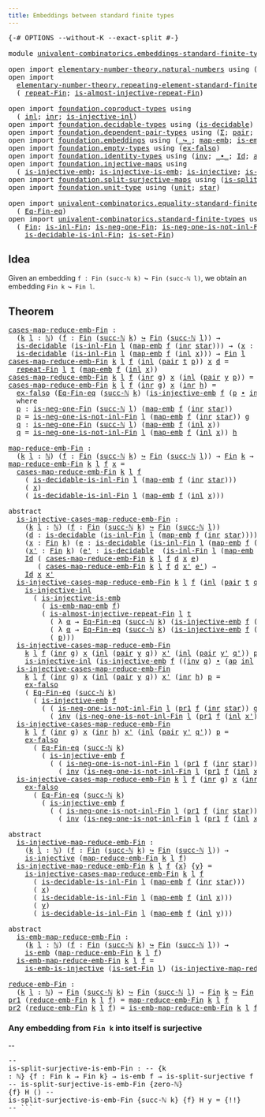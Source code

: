 ```yaml
---
title: Embeddings between standard finite types
---
```


<pre class="Agda"><a id="66" class="Symbol">{-#</a> <a id="70" class="Keyword">OPTIONS</a> <a id="78" class="Pragma">--without-K</a> <a id="90" class="Pragma">--exact-split</a> <a id="104" class="Symbol">#-}</a>

<a id="109" class="Keyword">module</a> <a id="116" href="univalent-combinatorics.embeddings-standard-finite-types.html" class="Module">univalent-combinatorics.embeddings-standard-finite-types</a> <a id="173" class="Keyword">where</a>

<a id="180" class="Keyword">open</a> <a id="185" class="Keyword">import</a> <a id="192" href="elementary-number-theory.natural-numbers.html" class="Module">elementary-number-theory.natural-numbers</a> <a id="233" class="Keyword">using</a> <a id="239" class="Symbol">(</a><a id="240" href="elementary-number-theory.natural-numbers.html#1548" class="Datatype">ℕ</a><a id="241" class="Symbol">;</a> <a id="243" href="elementary-number-theory.natural-numbers.html#1569" class="InductiveConstructor">zero-ℕ</a><a id="249" class="Symbol">;</a> <a id="251" href="elementary-number-theory.natural-numbers.html#1582" class="InductiveConstructor">succ-ℕ</a><a id="257" class="Symbol">)</a>
<a id="259" class="Keyword">open</a> <a id="264" class="Keyword">import</a>
  <a id="273" href="elementary-number-theory.repeating-element-standard-finite-type.html" class="Module">elementary-number-theory.repeating-element-standard-finite-type</a> <a id="337" class="Keyword">using</a>
  <a id="345" class="Symbol">(</a> <a id="347" href="elementary-number-theory.repeating-element-standard-finite-type.html#724" class="Function">repeat-Fin</a><a id="357" class="Symbol">;</a> <a id="359" href="elementary-number-theory.repeating-element-standard-finite-type.html#1011" class="Function">is-almost-injective-repeat-Fin</a><a id="389" class="Symbol">)</a>

<a id="392" class="Keyword">open</a> <a id="397" class="Keyword">import</a> <a id="404" href="foundation.coproduct-types.html" class="Module">foundation.coproduct-types</a> <a id="431" class="Keyword">using</a>
  <a id="439" class="Symbol">(</a> <a id="441" href="foundation.coproduct-types.html#1250" class="InductiveConstructor">inl</a><a id="444" class="Symbol">;</a> <a id="446" href="foundation.coproduct-types.html#1268" class="InductiveConstructor">inr</a><a id="449" class="Symbol">;</a> <a id="451" href="foundation.coproduct-types.html#2376" class="Function">is-injective-inl</a><a id="467" class="Symbol">)</a>
<a id="469" class="Keyword">open</a> <a id="474" class="Keyword">import</a> <a id="481" href="foundation.decidable-types.html" class="Module">foundation.decidable-types</a> <a id="508" class="Keyword">using</a> <a id="514" class="Symbol">(</a><a id="515" href="foundation.decidable-types.html#1915" class="Function">is-decidable</a><a id="527" class="Symbol">)</a>
<a id="529" class="Keyword">open</a> <a id="534" class="Keyword">import</a> <a id="541" href="foundation.dependent-pair-types.html" class="Module">foundation.dependent-pair-types</a> <a id="573" class="Keyword">using</a> <a id="579" class="Symbol">(</a><a id="580" href="foundation-core.dependent-pair-types.html#515" class="Record">Σ</a><a id="581" class="Symbol">;</a> <a id="583" href="foundation-core.dependent-pair-types.html#588" class="InductiveConstructor">pair</a><a id="587" class="Symbol">;</a> <a id="589" href="foundation-core.dependent-pair-types.html#605" class="Field">pr1</a><a id="592" class="Symbol">;</a> <a id="594" href="foundation-core.dependent-pair-types.html#617" class="Field">pr2</a><a id="597" class="Symbol">)</a>
<a id="599" class="Keyword">open</a> <a id="604" class="Keyword">import</a> <a id="611" href="foundation.embeddings.html" class="Module">foundation.embeddings</a> <a id="633" class="Keyword">using</a> <a id="639" class="Symbol">(</a><a id="640" href="foundation-core.embeddings.html#1074" class="Function Operator">_↪_</a><a id="643" class="Symbol">;</a> <a id="645" href="foundation-core.embeddings.html#1217" class="Function">map-emb</a><a id="652" class="Symbol">;</a> <a id="654" href="foundation-core.embeddings.html#1264" class="Function">is-emb-map-emb</a><a id="668" class="Symbol">;</a> <a id="670" href="foundation-core.embeddings.html#992" class="Function">is-emb</a><a id="676" class="Symbol">)</a>
<a id="678" class="Keyword">open</a> <a id="683" class="Keyword">import</a> <a id="690" href="foundation.empty-types.html" class="Module">foundation.empty-types</a> <a id="713" class="Keyword">using</a> <a id="719" class="Symbol">(</a><a id="720" href="foundation-core.empty-types.html#1160" class="Function">ex-falso</a><a id="728" class="Symbol">)</a>
<a id="730" class="Keyword">open</a> <a id="735" class="Keyword">import</a> <a id="742" href="foundation.identity-types.html" class="Module">foundation.identity-types</a> <a id="768" class="Keyword">using</a> <a id="774" class="Symbol">(</a><a id="775" href="foundation-core.identity-types.html#2729" class="Function">inv</a><a id="778" class="Symbol">;</a> <a id="780" href="foundation-core.identity-types.html#2425" class="Function Operator">_∙_</a><a id="783" class="Symbol">;</a> <a id="785" href="foundation-core.identity-types.html#1767" class="Datatype">Id</a><a id="787" class="Symbol">;</a> <a id="789" href="foundation-core.identity-types.html#4003" class="Function">ap</a><a id="791" class="Symbol">)</a>
<a id="793" class="Keyword">open</a> <a id="798" class="Keyword">import</a> <a id="805" href="foundation.injective-maps.html" class="Module">foundation.injective-maps</a> <a id="831" class="Keyword">using</a>
  <a id="839" class="Symbol">(</a> <a id="841" href="foundation.injective-maps.html#3927" class="Function">is-injective-emb</a><a id="857" class="Symbol">;</a> <a id="859" href="foundation.injective-maps.html#3789" class="Function">is-injective-is-emb</a><a id="878" class="Symbol">;</a> <a id="880" href="foundation.injective-maps.html#1453" class="Function">is-injective</a><a id="892" class="Symbol">;</a> <a id="894" href="foundation.injective-maps.html#4730" class="Function">is-emb-is-injective</a><a id="913" class="Symbol">)</a>
<a id="915" class="Keyword">open</a> <a id="920" class="Keyword">import</a> <a id="927" href="foundation.split-surjective-maps.html" class="Module">foundation.split-surjective-maps</a> <a id="960" class="Keyword">using</a> <a id="966" class="Symbol">(</a><a id="967" href="foundation.split-surjective-maps.html#983" class="Function">is-split-surjective</a><a id="986" class="Symbol">)</a>
<a id="988" class="Keyword">open</a> <a id="993" class="Keyword">import</a> <a id="1000" href="foundation.unit-type.html" class="Module">foundation.unit-type</a> <a id="1021" class="Keyword">using</a> <a id="1027" class="Symbol">(</a><a id="1028" href="foundation.unit-type.html#1084" class="Datatype">unit</a><a id="1032" class="Symbol">;</a> <a id="1034" href="foundation.unit-type.html#1108" class="InductiveConstructor">star</a><a id="1038" class="Symbol">)</a>

<a id="1041" class="Keyword">open</a> <a id="1046" class="Keyword">import</a> <a id="1053" href="univalent-combinatorics.equality-standard-finite-types.html" class="Module">univalent-combinatorics.equality-standard-finite-types</a> <a id="1108" class="Keyword">using</a>
  <a id="1116" class="Symbol">(</a> <a id="1118" href="univalent-combinatorics.equality-standard-finite-types.html#2358" class="Function">Eq-Fin-eq</a><a id="1127" class="Symbol">)</a>
<a id="1129" class="Keyword">open</a> <a id="1134" class="Keyword">import</a> <a id="1141" href="univalent-combinatorics.standard-finite-types.html" class="Module">univalent-combinatorics.standard-finite-types</a> <a id="1187" class="Keyword">using</a>
  <a id="1195" class="Symbol">(</a> <a id="1197" href="univalent-combinatorics.standard-finite-types.html#2393" class="Function">Fin</a><a id="1200" class="Symbol">;</a> <a id="1202" href="univalent-combinatorics.standard-finite-types.html#2983" class="Function">is-inl-Fin</a><a id="1212" class="Symbol">;</a> <a id="1214" href="univalent-combinatorics.standard-finite-types.html#2777" class="Function">is-neg-one-Fin</a><a id="1228" class="Symbol">;</a> <a id="1230" href="univalent-combinatorics.standard-finite-types.html#3081" class="Function">is-neg-one-is-not-inl-Fin</a><a id="1255" class="Symbol">;</a>
    <a id="1261" href="univalent-combinatorics.standard-finite-types.html#3802" class="Function">is-decidable-is-inl-Fin</a><a id="1284" class="Symbol">;</a> <a id="1286" href="univalent-combinatorics.standard-finite-types.html#2442" class="Function">is-set-Fin</a><a id="1296" class="Symbol">)</a>
</pre>
## Idea

Given an embedding `f : Fin (succ-ℕ k) ↪ Fin (succ-ℕ l)`, we obtain an embedding `Fin k ↪ Fin l`.

## Theorem

<pre class="Agda"><a id="cases-map-reduce-emb-Fin"></a><a id="1431" href="univalent-combinatorics.embeddings-standard-finite-types.html#1431" class="Function">cases-map-reduce-emb-Fin</a> <a id="1456" class="Symbol">:</a>
  <a id="1460" class="Symbol">(</a><a id="1461" href="univalent-combinatorics.embeddings-standard-finite-types.html#1461" class="Bound">k</a> <a id="1463" href="univalent-combinatorics.embeddings-standard-finite-types.html#1463" class="Bound">l</a> <a id="1465" class="Symbol">:</a> <a id="1467" href="elementary-number-theory.natural-numbers.html#1548" class="Datatype">ℕ</a><a id="1468" class="Symbol">)</a> <a id="1470" class="Symbol">(</a><a id="1471" href="univalent-combinatorics.embeddings-standard-finite-types.html#1471" class="Bound">f</a> <a id="1473" class="Symbol">:</a> <a id="1475" href="univalent-combinatorics.standard-finite-types.html#2393" class="Function">Fin</a> <a id="1479" class="Symbol">(</a><a id="1480" href="elementary-number-theory.natural-numbers.html#1582" class="InductiveConstructor">succ-ℕ</a> <a id="1487" href="univalent-combinatorics.embeddings-standard-finite-types.html#1461" class="Bound">k</a><a id="1488" class="Symbol">)</a> <a id="1490" href="foundation-core.embeddings.html#1074" class="Function Operator">↪</a> <a id="1492" href="univalent-combinatorics.standard-finite-types.html#2393" class="Function">Fin</a> <a id="1496" class="Symbol">(</a><a id="1497" href="elementary-number-theory.natural-numbers.html#1582" class="InductiveConstructor">succ-ℕ</a> <a id="1504" href="univalent-combinatorics.embeddings-standard-finite-types.html#1463" class="Bound">l</a><a id="1505" class="Symbol">))</a> <a id="1508" class="Symbol">→</a>
  <a id="1512" href="foundation.decidable-types.html#1915" class="Function">is-decidable</a> <a id="1525" class="Symbol">(</a><a id="1526" href="univalent-combinatorics.standard-finite-types.html#2983" class="Function">is-inl-Fin</a> <a id="1537" href="univalent-combinatorics.embeddings-standard-finite-types.html#1463" class="Bound">l</a> <a id="1539" class="Symbol">(</a><a id="1540" href="foundation-core.embeddings.html#1217" class="Function">map-emb</a> <a id="1548" href="univalent-combinatorics.embeddings-standard-finite-types.html#1471" class="Bound">f</a> <a id="1550" class="Symbol">(</a><a id="1551" href="foundation.coproduct-types.html#1268" class="InductiveConstructor">inr</a> <a id="1555" href="foundation.unit-type.html#1108" class="InductiveConstructor">star</a><a id="1559" class="Symbol">)))</a> <a id="1563" class="Symbol">→</a> <a id="1565" class="Symbol">(</a><a id="1566" href="univalent-combinatorics.embeddings-standard-finite-types.html#1566" class="Bound">x</a> <a id="1568" class="Symbol">:</a> <a id="1570" href="univalent-combinatorics.standard-finite-types.html#2393" class="Function">Fin</a> <a id="1574" href="univalent-combinatorics.embeddings-standard-finite-types.html#1461" class="Bound">k</a><a id="1575" class="Symbol">)</a> <a id="1577" class="Symbol">→</a>
  <a id="1581" href="foundation.decidable-types.html#1915" class="Function">is-decidable</a> <a id="1594" class="Symbol">(</a><a id="1595" href="univalent-combinatorics.standard-finite-types.html#2983" class="Function">is-inl-Fin</a> <a id="1606" href="univalent-combinatorics.embeddings-standard-finite-types.html#1463" class="Bound">l</a> <a id="1608" class="Symbol">(</a><a id="1609" href="foundation-core.embeddings.html#1217" class="Function">map-emb</a> <a id="1617" href="univalent-combinatorics.embeddings-standard-finite-types.html#1471" class="Bound">f</a> <a id="1619" class="Symbol">(</a><a id="1620" href="foundation.coproduct-types.html#1250" class="InductiveConstructor">inl</a> <a id="1624" href="univalent-combinatorics.embeddings-standard-finite-types.html#1566" class="Bound">x</a><a id="1625" class="Symbol">)))</a> <a id="1629" class="Symbol">→</a> <a id="1631" href="univalent-combinatorics.standard-finite-types.html#2393" class="Function">Fin</a> <a id="1635" href="univalent-combinatorics.embeddings-standard-finite-types.html#1463" class="Bound">l</a>
<a id="1637" href="univalent-combinatorics.embeddings-standard-finite-types.html#1431" class="Function">cases-map-reduce-emb-Fin</a> <a id="1662" href="univalent-combinatorics.embeddings-standard-finite-types.html#1662" class="Bound">k</a> <a id="1664" href="univalent-combinatorics.embeddings-standard-finite-types.html#1664" class="Bound">l</a> <a id="1666" href="univalent-combinatorics.embeddings-standard-finite-types.html#1666" class="Bound">f</a> <a id="1668" class="Symbol">(</a><a id="1669" href="foundation.coproduct-types.html#1250" class="InductiveConstructor">inl</a> <a id="1673" class="Symbol">(</a><a id="1674" href="foundation-core.dependent-pair-types.html#588" class="InductiveConstructor">pair</a> <a id="1679" href="univalent-combinatorics.embeddings-standard-finite-types.html#1679" class="Bound">t</a> <a id="1681" href="univalent-combinatorics.embeddings-standard-finite-types.html#1681" class="Bound">p</a><a id="1682" class="Symbol">))</a> <a id="1685" href="univalent-combinatorics.embeddings-standard-finite-types.html#1685" class="Bound">x</a> <a id="1687" href="univalent-combinatorics.embeddings-standard-finite-types.html#1687" class="Bound">d</a> <a id="1689" class="Symbol">=</a>
  <a id="1693" href="elementary-number-theory.repeating-element-standard-finite-type.html#724" class="Function">repeat-Fin</a> <a id="1704" href="univalent-combinatorics.embeddings-standard-finite-types.html#1664" class="Bound">l</a> <a id="1706" href="univalent-combinatorics.embeddings-standard-finite-types.html#1679" class="Bound">t</a> <a id="1708" class="Symbol">(</a><a id="1709" href="foundation-core.embeddings.html#1217" class="Function">map-emb</a> <a id="1717" href="univalent-combinatorics.embeddings-standard-finite-types.html#1666" class="Bound">f</a> <a id="1719" class="Symbol">(</a><a id="1720" href="foundation.coproduct-types.html#1250" class="InductiveConstructor">inl</a> <a id="1724" href="univalent-combinatorics.embeddings-standard-finite-types.html#1685" class="Bound">x</a><a id="1725" class="Symbol">))</a>
<a id="1728" href="univalent-combinatorics.embeddings-standard-finite-types.html#1431" class="Function">cases-map-reduce-emb-Fin</a> <a id="1753" href="univalent-combinatorics.embeddings-standard-finite-types.html#1753" class="Bound">k</a> <a id="1755" href="univalent-combinatorics.embeddings-standard-finite-types.html#1755" class="Bound">l</a> <a id="1757" href="univalent-combinatorics.embeddings-standard-finite-types.html#1757" class="Bound">f</a> <a id="1759" class="Symbol">(</a><a id="1760" href="foundation.coproduct-types.html#1268" class="InductiveConstructor">inr</a> <a id="1764" href="univalent-combinatorics.embeddings-standard-finite-types.html#1764" class="Bound">g</a><a id="1765" class="Symbol">)</a> <a id="1767" href="univalent-combinatorics.embeddings-standard-finite-types.html#1767" class="Bound">x</a> <a id="1769" class="Symbol">(</a><a id="1770" href="foundation.coproduct-types.html#1250" class="InductiveConstructor">inl</a> <a id="1774" class="Symbol">(</a><a id="1775" href="foundation-core.dependent-pair-types.html#588" class="InductiveConstructor">pair</a> <a id="1780" href="univalent-combinatorics.embeddings-standard-finite-types.html#1780" class="Bound">y</a> <a id="1782" href="univalent-combinatorics.embeddings-standard-finite-types.html#1782" class="Bound">p</a><a id="1783" class="Symbol">))</a> <a id="1786" class="Symbol">=</a> <a id="1788" href="univalent-combinatorics.embeddings-standard-finite-types.html#1780" class="Bound">y</a>
<a id="1790" href="univalent-combinatorics.embeddings-standard-finite-types.html#1431" class="Function">cases-map-reduce-emb-Fin</a> <a id="1815" href="univalent-combinatorics.embeddings-standard-finite-types.html#1815" class="Bound">k</a> <a id="1817" href="univalent-combinatorics.embeddings-standard-finite-types.html#1817" class="Bound">l</a> <a id="1819" href="univalent-combinatorics.embeddings-standard-finite-types.html#1819" class="Bound">f</a> <a id="1821" class="Symbol">(</a><a id="1822" href="foundation.coproduct-types.html#1268" class="InductiveConstructor">inr</a> <a id="1826" href="univalent-combinatorics.embeddings-standard-finite-types.html#1826" class="Bound">g</a><a id="1827" class="Symbol">)</a> <a id="1829" href="univalent-combinatorics.embeddings-standard-finite-types.html#1829" class="Bound">x</a> <a id="1831" class="Symbol">(</a><a id="1832" href="foundation.coproduct-types.html#1268" class="InductiveConstructor">inr</a> <a id="1836" href="univalent-combinatorics.embeddings-standard-finite-types.html#1836" class="Bound">h</a><a id="1837" class="Symbol">)</a> <a id="1839" class="Symbol">=</a>
  <a id="1843" href="foundation-core.empty-types.html#1160" class="Function">ex-falso</a> <a id="1852" class="Symbol">(</a><a id="1853" href="univalent-combinatorics.equality-standard-finite-types.html#2358" class="Function">Eq-Fin-eq</a> <a id="1863" class="Symbol">(</a><a id="1864" href="elementary-number-theory.natural-numbers.html#1582" class="InductiveConstructor">succ-ℕ</a> <a id="1871" href="univalent-combinatorics.embeddings-standard-finite-types.html#1815" class="Bound">k</a><a id="1872" class="Symbol">)</a> <a id="1874" class="Symbol">(</a><a id="1875" href="foundation.injective-maps.html#3927" class="Function">is-injective-emb</a> <a id="1892" href="univalent-combinatorics.embeddings-standard-finite-types.html#1819" class="Bound">f</a> <a id="1894" class="Symbol">(</a><a id="1895" href="univalent-combinatorics.embeddings-standard-finite-types.html#1918" class="Function">p</a> <a id="1897" href="foundation-core.identity-types.html#2425" class="Function Operator">∙</a> <a id="1899" href="foundation-core.identity-types.html#2729" class="Function">inv</a> <a id="1903" href="univalent-combinatorics.embeddings-standard-finite-types.html#2032" class="Function">q</a><a id="1904" class="Symbol">)))</a>
  <a id="1910" class="Keyword">where</a>
  <a id="1918" href="univalent-combinatorics.embeddings-standard-finite-types.html#1918" class="Function">p</a> <a id="1920" class="Symbol">:</a> <a id="1922" href="univalent-combinatorics.standard-finite-types.html#2777" class="Function">is-neg-one-Fin</a> <a id="1937" class="Symbol">(</a><a id="1938" href="elementary-number-theory.natural-numbers.html#1582" class="InductiveConstructor">succ-ℕ</a> <a id="1945" href="univalent-combinatorics.embeddings-standard-finite-types.html#1817" class="Bound">l</a><a id="1946" class="Symbol">)</a> <a id="1948" class="Symbol">(</a><a id="1949" href="foundation-core.embeddings.html#1217" class="Function">map-emb</a> <a id="1957" href="univalent-combinatorics.embeddings-standard-finite-types.html#1819" class="Bound">f</a> <a id="1959" class="Symbol">(</a><a id="1960" href="foundation.coproduct-types.html#1268" class="InductiveConstructor">inr</a> <a id="1964" href="foundation.unit-type.html#1108" class="InductiveConstructor">star</a><a id="1968" class="Symbol">))</a>
  <a id="1973" href="univalent-combinatorics.embeddings-standard-finite-types.html#1918" class="Function">p</a> <a id="1975" class="Symbol">=</a> <a id="1977" href="univalent-combinatorics.standard-finite-types.html#3081" class="Function">is-neg-one-is-not-inl-Fin</a> <a id="2003" href="univalent-combinatorics.embeddings-standard-finite-types.html#1817" class="Bound">l</a> <a id="2005" class="Symbol">(</a><a id="2006" href="foundation-core.embeddings.html#1217" class="Function">map-emb</a> <a id="2014" href="univalent-combinatorics.embeddings-standard-finite-types.html#1819" class="Bound">f</a> <a id="2016" class="Symbol">(</a><a id="2017" href="foundation.coproduct-types.html#1268" class="InductiveConstructor">inr</a> <a id="2021" href="foundation.unit-type.html#1108" class="InductiveConstructor">star</a><a id="2025" class="Symbol">))</a> <a id="2028" href="univalent-combinatorics.embeddings-standard-finite-types.html#1826" class="Bound">g</a>
  <a id="2032" href="univalent-combinatorics.embeddings-standard-finite-types.html#2032" class="Function">q</a> <a id="2034" class="Symbol">:</a> <a id="2036" href="univalent-combinatorics.standard-finite-types.html#2777" class="Function">is-neg-one-Fin</a> <a id="2051" class="Symbol">(</a><a id="2052" href="elementary-number-theory.natural-numbers.html#1582" class="InductiveConstructor">succ-ℕ</a> <a id="2059" href="univalent-combinatorics.embeddings-standard-finite-types.html#1817" class="Bound">l</a><a id="2060" class="Symbol">)</a> <a id="2062" class="Symbol">(</a><a id="2063" href="foundation-core.embeddings.html#1217" class="Function">map-emb</a> <a id="2071" href="univalent-combinatorics.embeddings-standard-finite-types.html#1819" class="Bound">f</a> <a id="2073" class="Symbol">(</a><a id="2074" href="foundation.coproduct-types.html#1250" class="InductiveConstructor">inl</a> <a id="2078" href="univalent-combinatorics.embeddings-standard-finite-types.html#1829" class="Bound">x</a><a id="2079" class="Symbol">))</a>
  <a id="2084" href="univalent-combinatorics.embeddings-standard-finite-types.html#2032" class="Function">q</a> <a id="2086" class="Symbol">=</a> <a id="2088" href="univalent-combinatorics.standard-finite-types.html#3081" class="Function">is-neg-one-is-not-inl-Fin</a> <a id="2114" href="univalent-combinatorics.embeddings-standard-finite-types.html#1817" class="Bound">l</a> <a id="2116" class="Symbol">(</a><a id="2117" href="foundation-core.embeddings.html#1217" class="Function">map-emb</a> <a id="2125" href="univalent-combinatorics.embeddings-standard-finite-types.html#1819" class="Bound">f</a> <a id="2127" class="Symbol">(</a><a id="2128" href="foundation.coproduct-types.html#1250" class="InductiveConstructor">inl</a> <a id="2132" href="univalent-combinatorics.embeddings-standard-finite-types.html#1829" class="Bound">x</a><a id="2133" class="Symbol">))</a> <a id="2136" href="univalent-combinatorics.embeddings-standard-finite-types.html#1836" class="Bound">h</a>

<a id="map-reduce-emb-Fin"></a><a id="2139" href="univalent-combinatorics.embeddings-standard-finite-types.html#2139" class="Function">map-reduce-emb-Fin</a> <a id="2158" class="Symbol">:</a>
  <a id="2162" class="Symbol">(</a><a id="2163" href="univalent-combinatorics.embeddings-standard-finite-types.html#2163" class="Bound">k</a> <a id="2165" href="univalent-combinatorics.embeddings-standard-finite-types.html#2165" class="Bound">l</a> <a id="2167" class="Symbol">:</a> <a id="2169" href="elementary-number-theory.natural-numbers.html#1548" class="Datatype">ℕ</a><a id="2170" class="Symbol">)</a> <a id="2172" class="Symbol">(</a><a id="2173" href="univalent-combinatorics.embeddings-standard-finite-types.html#2173" class="Bound">f</a> <a id="2175" class="Symbol">:</a> <a id="2177" href="univalent-combinatorics.standard-finite-types.html#2393" class="Function">Fin</a> <a id="2181" class="Symbol">(</a><a id="2182" href="elementary-number-theory.natural-numbers.html#1582" class="InductiveConstructor">succ-ℕ</a> <a id="2189" href="univalent-combinatorics.embeddings-standard-finite-types.html#2163" class="Bound">k</a><a id="2190" class="Symbol">)</a> <a id="2192" href="foundation-core.embeddings.html#1074" class="Function Operator">↪</a> <a id="2194" href="univalent-combinatorics.standard-finite-types.html#2393" class="Function">Fin</a> <a id="2198" class="Symbol">(</a><a id="2199" href="elementary-number-theory.natural-numbers.html#1582" class="InductiveConstructor">succ-ℕ</a> <a id="2206" href="univalent-combinatorics.embeddings-standard-finite-types.html#2165" class="Bound">l</a><a id="2207" class="Symbol">))</a> <a id="2210" class="Symbol">→</a> <a id="2212" href="univalent-combinatorics.standard-finite-types.html#2393" class="Function">Fin</a> <a id="2216" href="univalent-combinatorics.embeddings-standard-finite-types.html#2163" class="Bound">k</a> <a id="2218" class="Symbol">→</a> <a id="2220" href="univalent-combinatorics.standard-finite-types.html#2393" class="Function">Fin</a> <a id="2224" href="univalent-combinatorics.embeddings-standard-finite-types.html#2165" class="Bound">l</a>
<a id="2226" href="univalent-combinatorics.embeddings-standard-finite-types.html#2139" class="Function">map-reduce-emb-Fin</a> <a id="2245" href="univalent-combinatorics.embeddings-standard-finite-types.html#2245" class="Bound">k</a> <a id="2247" href="univalent-combinatorics.embeddings-standard-finite-types.html#2247" class="Bound">l</a> <a id="2249" href="univalent-combinatorics.embeddings-standard-finite-types.html#2249" class="Bound">f</a> <a id="2251" href="univalent-combinatorics.embeddings-standard-finite-types.html#2251" class="Bound">x</a> <a id="2253" class="Symbol">=</a>
  <a id="2257" href="univalent-combinatorics.embeddings-standard-finite-types.html#1431" class="Function">cases-map-reduce-emb-Fin</a> <a id="2282" href="univalent-combinatorics.embeddings-standard-finite-types.html#2245" class="Bound">k</a> <a id="2284" href="univalent-combinatorics.embeddings-standard-finite-types.html#2247" class="Bound">l</a> <a id="2286" href="univalent-combinatorics.embeddings-standard-finite-types.html#2249" class="Bound">f</a>
    <a id="2292" class="Symbol">(</a> <a id="2294" href="univalent-combinatorics.standard-finite-types.html#3802" class="Function">is-decidable-is-inl-Fin</a> <a id="2318" href="univalent-combinatorics.embeddings-standard-finite-types.html#2247" class="Bound">l</a> <a id="2320" class="Symbol">(</a><a id="2321" href="foundation-core.embeddings.html#1217" class="Function">map-emb</a> <a id="2329" href="univalent-combinatorics.embeddings-standard-finite-types.html#2249" class="Bound">f</a> <a id="2331" class="Symbol">(</a><a id="2332" href="foundation.coproduct-types.html#1268" class="InductiveConstructor">inr</a> <a id="2336" href="foundation.unit-type.html#1108" class="InductiveConstructor">star</a><a id="2340" class="Symbol">)))</a>
    <a id="2348" class="Symbol">(</a> <a id="2350" href="univalent-combinatorics.embeddings-standard-finite-types.html#2251" class="Bound">x</a><a id="2351" class="Symbol">)</a>
    <a id="2357" class="Symbol">(</a> <a id="2359" href="univalent-combinatorics.standard-finite-types.html#3802" class="Function">is-decidable-is-inl-Fin</a> <a id="2383" href="univalent-combinatorics.embeddings-standard-finite-types.html#2247" class="Bound">l</a> <a id="2385" class="Symbol">(</a><a id="2386" href="foundation-core.embeddings.html#1217" class="Function">map-emb</a> <a id="2394" href="univalent-combinatorics.embeddings-standard-finite-types.html#2249" class="Bound">f</a> <a id="2396" class="Symbol">(</a><a id="2397" href="foundation.coproduct-types.html#1250" class="InductiveConstructor">inl</a> <a id="2401" href="univalent-combinatorics.embeddings-standard-finite-types.html#2251" class="Bound">x</a><a id="2402" class="Symbol">)))</a>

<a id="2407" class="Keyword">abstract</a>
  <a id="is-injective-cases-map-reduce-emb-Fin"></a><a id="2418" href="univalent-combinatorics.embeddings-standard-finite-types.html#2418" class="Function">is-injective-cases-map-reduce-emb-Fin</a> <a id="2456" class="Symbol">:</a>
    <a id="2462" class="Symbol">(</a><a id="2463" href="univalent-combinatorics.embeddings-standard-finite-types.html#2463" class="Bound">k</a> <a id="2465" href="univalent-combinatorics.embeddings-standard-finite-types.html#2465" class="Bound">l</a> <a id="2467" class="Symbol">:</a> <a id="2469" href="elementary-number-theory.natural-numbers.html#1548" class="Datatype">ℕ</a><a id="2470" class="Symbol">)</a> <a id="2472" class="Symbol">(</a><a id="2473" href="univalent-combinatorics.embeddings-standard-finite-types.html#2473" class="Bound">f</a> <a id="2475" class="Symbol">:</a> <a id="2477" href="univalent-combinatorics.standard-finite-types.html#2393" class="Function">Fin</a> <a id="2481" class="Symbol">(</a><a id="2482" href="elementary-number-theory.natural-numbers.html#1582" class="InductiveConstructor">succ-ℕ</a> <a id="2489" href="univalent-combinatorics.embeddings-standard-finite-types.html#2463" class="Bound">k</a><a id="2490" class="Symbol">)</a> <a id="2492" href="foundation-core.embeddings.html#1074" class="Function Operator">↪</a> <a id="2494" href="univalent-combinatorics.standard-finite-types.html#2393" class="Function">Fin</a> <a id="2498" class="Symbol">(</a><a id="2499" href="elementary-number-theory.natural-numbers.html#1582" class="InductiveConstructor">succ-ℕ</a> <a id="2506" href="univalent-combinatorics.embeddings-standard-finite-types.html#2465" class="Bound">l</a><a id="2507" class="Symbol">))</a>
    <a id="2514" class="Symbol">(</a><a id="2515" href="univalent-combinatorics.embeddings-standard-finite-types.html#2515" class="Bound">d</a> <a id="2517" class="Symbol">:</a> <a id="2519" href="foundation.decidable-types.html#1915" class="Function">is-decidable</a> <a id="2532" class="Symbol">(</a><a id="2533" href="univalent-combinatorics.standard-finite-types.html#2983" class="Function">is-inl-Fin</a> <a id="2544" href="univalent-combinatorics.embeddings-standard-finite-types.html#2465" class="Bound">l</a> <a id="2546" class="Symbol">(</a><a id="2547" href="foundation-core.embeddings.html#1217" class="Function">map-emb</a> <a id="2555" href="univalent-combinatorics.embeddings-standard-finite-types.html#2473" class="Bound">f</a> <a id="2557" class="Symbol">(</a><a id="2558" href="foundation.coproduct-types.html#1268" class="InductiveConstructor">inr</a> <a id="2562" href="foundation.unit-type.html#1108" class="InductiveConstructor">star</a><a id="2566" class="Symbol">))))</a>
    <a id="2575" class="Symbol">(</a><a id="2576" href="univalent-combinatorics.embeddings-standard-finite-types.html#2576" class="Bound">x</a> <a id="2578" class="Symbol">:</a> <a id="2580" href="univalent-combinatorics.standard-finite-types.html#2393" class="Function">Fin</a> <a id="2584" href="univalent-combinatorics.embeddings-standard-finite-types.html#2463" class="Bound">k</a><a id="2585" class="Symbol">)</a> <a id="2587" class="Symbol">(</a><a id="2588" href="univalent-combinatorics.embeddings-standard-finite-types.html#2588" class="Bound">e</a> <a id="2590" class="Symbol">:</a> <a id="2592" href="foundation.decidable-types.html#1915" class="Function">is-decidable</a> <a id="2605" class="Symbol">(</a><a id="2606" href="univalent-combinatorics.standard-finite-types.html#2983" class="Function">is-inl-Fin</a> <a id="2617" href="univalent-combinatorics.embeddings-standard-finite-types.html#2465" class="Bound">l</a> <a id="2619" class="Symbol">(</a><a id="2620" href="foundation-core.embeddings.html#1217" class="Function">map-emb</a> <a id="2628" href="univalent-combinatorics.embeddings-standard-finite-types.html#2473" class="Bound">f</a> <a id="2630" class="Symbol">(</a><a id="2631" href="foundation.coproduct-types.html#1250" class="InductiveConstructor">inl</a> <a id="2635" href="univalent-combinatorics.embeddings-standard-finite-types.html#2576" class="Bound">x</a><a id="2636" class="Symbol">))))</a>
    <a id="2645" class="Symbol">(</a><a id="2646" href="univalent-combinatorics.embeddings-standard-finite-types.html#2646" class="Bound">x&#39;</a> <a id="2649" class="Symbol">:</a> <a id="2651" href="univalent-combinatorics.standard-finite-types.html#2393" class="Function">Fin</a> <a id="2655" href="univalent-combinatorics.embeddings-standard-finite-types.html#2463" class="Bound">k</a><a id="2656" class="Symbol">)</a> <a id="2658" class="Symbol">(</a><a id="2659" href="univalent-combinatorics.embeddings-standard-finite-types.html#2659" class="Bound">e&#39;</a> <a id="2662" class="Symbol">:</a> <a id="2664" href="foundation.decidable-types.html#1915" class="Function">is-decidable</a>  <a id="2678" class="Symbol">(</a><a id="2679" href="univalent-combinatorics.standard-finite-types.html#2983" class="Function">is-inl-Fin</a> <a id="2690" href="univalent-combinatorics.embeddings-standard-finite-types.html#2465" class="Bound">l</a> <a id="2692" class="Symbol">(</a><a id="2693" href="foundation-core.embeddings.html#1217" class="Function">map-emb</a> <a id="2701" href="univalent-combinatorics.embeddings-standard-finite-types.html#2473" class="Bound">f</a> <a id="2703" class="Symbol">(</a><a id="2704" href="foundation.coproduct-types.html#1250" class="InductiveConstructor">inl</a> <a id="2708" href="univalent-combinatorics.embeddings-standard-finite-types.html#2646" class="Bound">x&#39;</a><a id="2710" class="Symbol">))))</a> <a id="2715" class="Symbol">→</a>
    <a id="2721" href="foundation-core.identity-types.html#1767" class="Datatype">Id</a> <a id="2724" class="Symbol">(</a> <a id="2726" href="univalent-combinatorics.embeddings-standard-finite-types.html#1431" class="Function">cases-map-reduce-emb-Fin</a> <a id="2751" href="univalent-combinatorics.embeddings-standard-finite-types.html#2463" class="Bound">k</a> <a id="2753" href="univalent-combinatorics.embeddings-standard-finite-types.html#2465" class="Bound">l</a> <a id="2755" href="univalent-combinatorics.embeddings-standard-finite-types.html#2473" class="Bound">f</a> <a id="2757" href="univalent-combinatorics.embeddings-standard-finite-types.html#2515" class="Bound">d</a> <a id="2759" href="univalent-combinatorics.embeddings-standard-finite-types.html#2576" class="Bound">x</a> <a id="2761" href="univalent-combinatorics.embeddings-standard-finite-types.html#2588" class="Bound">e</a><a id="2762" class="Symbol">)</a>
       <a id="2771" class="Symbol">(</a> <a id="2773" href="univalent-combinatorics.embeddings-standard-finite-types.html#1431" class="Function">cases-map-reduce-emb-Fin</a> <a id="2798" href="univalent-combinatorics.embeddings-standard-finite-types.html#2463" class="Bound">k</a> <a id="2800" href="univalent-combinatorics.embeddings-standard-finite-types.html#2465" class="Bound">l</a> <a id="2802" href="univalent-combinatorics.embeddings-standard-finite-types.html#2473" class="Bound">f</a> <a id="2804" href="univalent-combinatorics.embeddings-standard-finite-types.html#2515" class="Bound">d</a> <a id="2806" href="univalent-combinatorics.embeddings-standard-finite-types.html#2646" class="Bound">x&#39;</a> <a id="2809" href="univalent-combinatorics.embeddings-standard-finite-types.html#2659" class="Bound">e&#39;</a><a id="2811" class="Symbol">)</a> <a id="2813" class="Symbol">→</a>
    <a id="2819" href="foundation-core.identity-types.html#1767" class="Datatype">Id</a> <a id="2822" href="univalent-combinatorics.embeddings-standard-finite-types.html#2576" class="Bound">x</a> <a id="2824" href="univalent-combinatorics.embeddings-standard-finite-types.html#2646" class="Bound">x&#39;</a>
  <a id="2829" href="univalent-combinatorics.embeddings-standard-finite-types.html#2418" class="Function">is-injective-cases-map-reduce-emb-Fin</a> <a id="2867" href="univalent-combinatorics.embeddings-standard-finite-types.html#2867" class="Bound">k</a> <a id="2869" href="univalent-combinatorics.embeddings-standard-finite-types.html#2869" class="Bound">l</a> <a id="2871" href="univalent-combinatorics.embeddings-standard-finite-types.html#2871" class="Bound">f</a> <a id="2873" class="Symbol">(</a><a id="2874" href="foundation.coproduct-types.html#1250" class="InductiveConstructor">inl</a> <a id="2878" class="Symbol">(</a><a id="2879" href="foundation-core.dependent-pair-types.html#588" class="InductiveConstructor">pair</a> <a id="2884" href="univalent-combinatorics.embeddings-standard-finite-types.html#2884" class="Bound">t</a> <a id="2886" href="univalent-combinatorics.embeddings-standard-finite-types.html#2886" class="Bound">q</a><a id="2887" class="Symbol">))</a> <a id="2890" href="univalent-combinatorics.embeddings-standard-finite-types.html#2890" class="Bound">x</a> <a id="2892" href="univalent-combinatorics.embeddings-standard-finite-types.html#2892" class="Bound">e</a> <a id="2894" href="univalent-combinatorics.embeddings-standard-finite-types.html#2894" class="Bound">x&#39;</a> <a id="2897" href="univalent-combinatorics.embeddings-standard-finite-types.html#2897" class="Bound">e&#39;</a> <a id="2900" href="univalent-combinatorics.embeddings-standard-finite-types.html#2900" class="Bound">p</a> <a id="2902" class="Symbol">=</a>
    <a id="2908" href="foundation.coproduct-types.html#2376" class="Function">is-injective-inl</a>
      <a id="2931" class="Symbol">(</a> <a id="2933" href="foundation.injective-maps.html#3789" class="Function">is-injective-is-emb</a>
        <a id="2961" class="Symbol">(</a> <a id="2963" href="foundation-core.embeddings.html#1264" class="Function">is-emb-map-emb</a> <a id="2978" href="univalent-combinatorics.embeddings-standard-finite-types.html#2871" class="Bound">f</a><a id="2979" class="Symbol">)</a>
        <a id="2989" class="Symbol">(</a> <a id="2991" href="elementary-number-theory.repeating-element-standard-finite-type.html#1011" class="Function">is-almost-injective-repeat-Fin</a> <a id="3022" href="univalent-combinatorics.embeddings-standard-finite-types.html#2869" class="Bound">l</a> <a id="3024" href="univalent-combinatorics.embeddings-standard-finite-types.html#2884" class="Bound">t</a>
          <a id="3036" class="Symbol">(</a> <a id="3038" class="Symbol">λ</a> <a id="3040" href="univalent-combinatorics.embeddings-standard-finite-types.html#3040" class="Bound">α</a> <a id="3042" class="Symbol">→</a> <a id="3044" href="univalent-combinatorics.equality-standard-finite-types.html#2358" class="Function">Eq-Fin-eq</a> <a id="3054" class="Symbol">(</a><a id="3055" href="elementary-number-theory.natural-numbers.html#1582" class="InductiveConstructor">succ-ℕ</a> <a id="3062" href="univalent-combinatorics.embeddings-standard-finite-types.html#2867" class="Bound">k</a><a id="3063" class="Symbol">)</a> <a id="3065" class="Symbol">(</a><a id="3066" href="foundation.injective-maps.html#3927" class="Function">is-injective-emb</a> <a id="3083" href="univalent-combinatorics.embeddings-standard-finite-types.html#2871" class="Bound">f</a> <a id="3085" class="Symbol">((</a><a id="3087" href="foundation-core.identity-types.html#2729" class="Function">inv</a> <a id="3091" href="univalent-combinatorics.embeddings-standard-finite-types.html#2886" class="Bound">q</a><a id="3092" class="Symbol">)</a> <a id="3094" href="foundation-core.identity-types.html#2425" class="Function Operator">∙</a> <a id="3096" href="univalent-combinatorics.embeddings-standard-finite-types.html#3040" class="Bound">α</a><a id="3097" class="Symbol">)))</a>
          <a id="3111" class="Symbol">(</a> <a id="3113" class="Symbol">λ</a> <a id="3115" href="univalent-combinatorics.embeddings-standard-finite-types.html#3115" class="Bound">α</a> <a id="3117" class="Symbol">→</a> <a id="3119" href="univalent-combinatorics.equality-standard-finite-types.html#2358" class="Function">Eq-Fin-eq</a> <a id="3129" class="Symbol">(</a><a id="3130" href="elementary-number-theory.natural-numbers.html#1582" class="InductiveConstructor">succ-ℕ</a> <a id="3137" href="univalent-combinatorics.embeddings-standard-finite-types.html#2867" class="Bound">k</a><a id="3138" class="Symbol">)</a> <a id="3140" class="Symbol">(</a><a id="3141" href="foundation.injective-maps.html#3927" class="Function">is-injective-emb</a> <a id="3158" href="univalent-combinatorics.embeddings-standard-finite-types.html#2871" class="Bound">f</a> <a id="3160" class="Symbol">((</a><a id="3162" href="foundation-core.identity-types.html#2729" class="Function">inv</a> <a id="3166" href="univalent-combinatorics.embeddings-standard-finite-types.html#2886" class="Bound">q</a><a id="3167" class="Symbol">)</a> <a id="3169" href="foundation-core.identity-types.html#2425" class="Function Operator">∙</a> <a id="3171" href="univalent-combinatorics.embeddings-standard-finite-types.html#3115" class="Bound">α</a><a id="3172" class="Symbol">)))</a>
          <a id="3186" class="Symbol">(</a> <a id="3188" href="univalent-combinatorics.embeddings-standard-finite-types.html#2900" class="Bound">p</a><a id="3189" class="Symbol">)))</a>
  <a id="3195" href="univalent-combinatorics.embeddings-standard-finite-types.html#2418" class="Function">is-injective-cases-map-reduce-emb-Fin</a>
    <a id="3237" href="univalent-combinatorics.embeddings-standard-finite-types.html#3237" class="Bound">k</a> <a id="3239" href="univalent-combinatorics.embeddings-standard-finite-types.html#3239" class="Bound">l</a> <a id="3241" href="univalent-combinatorics.embeddings-standard-finite-types.html#3241" class="Bound">f</a> <a id="3243" class="Symbol">(</a><a id="3244" href="foundation.coproduct-types.html#1268" class="InductiveConstructor">inr</a> <a id="3248" href="univalent-combinatorics.embeddings-standard-finite-types.html#3248" class="Bound">g</a><a id="3249" class="Symbol">)</a> <a id="3251" href="univalent-combinatorics.embeddings-standard-finite-types.html#3251" class="Bound">x</a> <a id="3253" class="Symbol">(</a><a id="3254" href="foundation.coproduct-types.html#1250" class="InductiveConstructor">inl</a> <a id="3258" class="Symbol">(</a><a id="3259" href="foundation-core.dependent-pair-types.html#588" class="InductiveConstructor">pair</a> <a id="3264" href="univalent-combinatorics.embeddings-standard-finite-types.html#3264" class="Bound">y</a> <a id="3266" href="univalent-combinatorics.embeddings-standard-finite-types.html#3266" class="Bound">q</a><a id="3267" class="Symbol">))</a> <a id="3270" href="univalent-combinatorics.embeddings-standard-finite-types.html#3270" class="Bound">x&#39;</a> <a id="3273" class="Symbol">(</a><a id="3274" href="foundation.coproduct-types.html#1250" class="InductiveConstructor">inl</a> <a id="3278" class="Symbol">(</a><a id="3279" href="foundation-core.dependent-pair-types.html#588" class="InductiveConstructor">pair</a> <a id="3284" href="univalent-combinatorics.embeddings-standard-finite-types.html#3284" class="Bound">y&#39;</a> <a id="3287" href="univalent-combinatorics.embeddings-standard-finite-types.html#3287" class="Bound">q&#39;</a><a id="3289" class="Symbol">))</a> <a id="3292" href="univalent-combinatorics.embeddings-standard-finite-types.html#3292" class="Bound">p</a> <a id="3294" class="Symbol">=</a>
    <a id="3300" href="foundation.coproduct-types.html#2376" class="Function">is-injective-inl</a> <a id="3317" class="Symbol">(</a><a id="3318" href="foundation.injective-maps.html#3927" class="Function">is-injective-emb</a> <a id="3335" href="univalent-combinatorics.embeddings-standard-finite-types.html#3241" class="Bound">f</a> <a id="3337" class="Symbol">((</a><a id="3339" href="foundation-core.identity-types.html#2729" class="Function">inv</a> <a id="3343" href="univalent-combinatorics.embeddings-standard-finite-types.html#3266" class="Bound">q</a><a id="3344" class="Symbol">)</a> <a id="3346" href="foundation-core.identity-types.html#2425" class="Function Operator">∙</a> <a id="3348" class="Symbol">(</a><a id="3349" href="foundation-core.identity-types.html#4003" class="Function">ap</a> <a id="3352" href="foundation.coproduct-types.html#1250" class="InductiveConstructor">inl</a> <a id="3356" href="univalent-combinatorics.embeddings-standard-finite-types.html#3292" class="Bound">p</a> <a id="3358" href="foundation-core.identity-types.html#2425" class="Function Operator">∙</a> <a id="3360" href="univalent-combinatorics.embeddings-standard-finite-types.html#3287" class="Bound">q&#39;</a><a id="3362" class="Symbol">)))</a>
  <a id="3368" href="univalent-combinatorics.embeddings-standard-finite-types.html#2418" class="Function">is-injective-cases-map-reduce-emb-Fin</a>
    <a id="3410" href="univalent-combinatorics.embeddings-standard-finite-types.html#3410" class="Bound">k</a> <a id="3412" href="univalent-combinatorics.embeddings-standard-finite-types.html#3412" class="Bound">l</a> <a id="3414" href="univalent-combinatorics.embeddings-standard-finite-types.html#3414" class="Bound">f</a> <a id="3416" class="Symbol">(</a><a id="3417" href="foundation.coproduct-types.html#1268" class="InductiveConstructor">inr</a> <a id="3421" href="univalent-combinatorics.embeddings-standard-finite-types.html#3421" class="Bound">g</a><a id="3422" class="Symbol">)</a> <a id="3424" href="univalent-combinatorics.embeddings-standard-finite-types.html#3424" class="Bound">x</a> <a id="3426" class="Symbol">(</a><a id="3427" href="foundation.coproduct-types.html#1250" class="InductiveConstructor">inl</a> <a id="3431" class="Symbol">(</a><a id="3432" href="foundation-core.dependent-pair-types.html#588" class="InductiveConstructor">pair</a> <a id="3437" href="univalent-combinatorics.embeddings-standard-finite-types.html#3437" class="Bound">y</a> <a id="3439" href="univalent-combinatorics.embeddings-standard-finite-types.html#3439" class="Bound">q</a><a id="3440" class="Symbol">))</a> <a id="3443" href="univalent-combinatorics.embeddings-standard-finite-types.html#3443" class="Bound">x&#39;</a> <a id="3446" class="Symbol">(</a><a id="3447" href="foundation.coproduct-types.html#1268" class="InductiveConstructor">inr</a> <a id="3451" href="univalent-combinatorics.embeddings-standard-finite-types.html#3451" class="Bound">h</a><a id="3452" class="Symbol">)</a> <a id="3454" href="univalent-combinatorics.embeddings-standard-finite-types.html#3454" class="Bound">p</a> <a id="3456" class="Symbol">=</a>
    <a id="3462" href="foundation-core.empty-types.html#1160" class="Function">ex-falso</a>
    <a id="3475" class="Symbol">(</a> <a id="3477" href="univalent-combinatorics.equality-standard-finite-types.html#2358" class="Function">Eq-Fin-eq</a> <a id="3487" class="Symbol">(</a><a id="3488" href="elementary-number-theory.natural-numbers.html#1582" class="InductiveConstructor">succ-ℕ</a> <a id="3495" href="univalent-combinatorics.embeddings-standard-finite-types.html#3410" class="Bound">k</a><a id="3496" class="Symbol">)</a>
      <a id="3504" class="Symbol">(</a> <a id="3506" href="foundation.injective-maps.html#3927" class="Function">is-injective-emb</a> <a id="3523" href="univalent-combinatorics.embeddings-standard-finite-types.html#3414" class="Bound">f</a>
        <a id="3533" class="Symbol">(</a> <a id="3535" class="Symbol">(</a> <a id="3537" href="univalent-combinatorics.standard-finite-types.html#3081" class="Function">is-neg-one-is-not-inl-Fin</a> <a id="3563" href="univalent-combinatorics.embeddings-standard-finite-types.html#3412" class="Bound">l</a> <a id="3565" class="Symbol">(</a><a id="3566" href="foundation-core.dependent-pair-types.html#605" class="Field">pr1</a> <a id="3570" href="univalent-combinatorics.embeddings-standard-finite-types.html#3414" class="Bound">f</a> <a id="3572" class="Symbol">(</a><a id="3573" href="foundation.coproduct-types.html#1268" class="InductiveConstructor">inr</a> <a id="3577" href="foundation.unit-type.html#1108" class="InductiveConstructor">star</a><a id="3581" class="Symbol">))</a> <a id="3584" href="univalent-combinatorics.embeddings-standard-finite-types.html#3421" class="Bound">g</a><a id="3585" class="Symbol">)</a> <a id="3587" href="foundation-core.identity-types.html#2425" class="Function Operator">∙</a>
          <a id="3599" class="Symbol">(</a> <a id="3601" href="foundation-core.identity-types.html#2729" class="Function">inv</a> <a id="3605" class="Symbol">(</a><a id="3606" href="univalent-combinatorics.standard-finite-types.html#3081" class="Function">is-neg-one-is-not-inl-Fin</a> <a id="3632" href="univalent-combinatorics.embeddings-standard-finite-types.html#3412" class="Bound">l</a> <a id="3634" class="Symbol">(</a><a id="3635" href="foundation-core.dependent-pair-types.html#605" class="Field">pr1</a> <a id="3639" href="univalent-combinatorics.embeddings-standard-finite-types.html#3414" class="Bound">f</a> <a id="3641" class="Symbol">(</a><a id="3642" href="foundation.coproduct-types.html#1250" class="InductiveConstructor">inl</a> <a id="3646" href="univalent-combinatorics.embeddings-standard-finite-types.html#3443" class="Bound">x&#39;</a><a id="3648" class="Symbol">))</a> <a id="3651" href="univalent-combinatorics.embeddings-standard-finite-types.html#3451" class="Bound">h</a><a id="3652" class="Symbol">)))))</a>
  <a id="3660" href="univalent-combinatorics.embeddings-standard-finite-types.html#2418" class="Function">is-injective-cases-map-reduce-emb-Fin</a>
    <a id="3702" href="univalent-combinatorics.embeddings-standard-finite-types.html#3702" class="Bound">k</a> <a id="3704" href="univalent-combinatorics.embeddings-standard-finite-types.html#3704" class="Bound">l</a> <a id="3706" href="univalent-combinatorics.embeddings-standard-finite-types.html#3706" class="Bound">f</a> <a id="3708" class="Symbol">(</a><a id="3709" href="foundation.coproduct-types.html#1268" class="InductiveConstructor">inr</a> <a id="3713" href="univalent-combinatorics.embeddings-standard-finite-types.html#3713" class="Bound">g</a><a id="3714" class="Symbol">)</a> <a id="3716" href="univalent-combinatorics.embeddings-standard-finite-types.html#3716" class="Bound">x</a> <a id="3718" class="Symbol">(</a><a id="3719" href="foundation.coproduct-types.html#1268" class="InductiveConstructor">inr</a> <a id="3723" href="univalent-combinatorics.embeddings-standard-finite-types.html#3723" class="Bound">h</a><a id="3724" class="Symbol">)</a> <a id="3726" href="univalent-combinatorics.embeddings-standard-finite-types.html#3726" class="Bound">x&#39;</a> <a id="3729" class="Symbol">(</a><a id="3730" href="foundation.coproduct-types.html#1250" class="InductiveConstructor">inl</a> <a id="3734" class="Symbol">(</a><a id="3735" href="foundation-core.dependent-pair-types.html#588" class="InductiveConstructor">pair</a> <a id="3740" href="univalent-combinatorics.embeddings-standard-finite-types.html#3740" class="Bound">y&#39;</a> <a id="3743" href="univalent-combinatorics.embeddings-standard-finite-types.html#3743" class="Bound">q&#39;</a><a id="3745" class="Symbol">))</a> <a id="3748" href="univalent-combinatorics.embeddings-standard-finite-types.html#3748" class="Bound">p</a> <a id="3750" class="Symbol">=</a>
    <a id="3756" href="foundation-core.empty-types.html#1160" class="Function">ex-falso</a>
      <a id="3771" class="Symbol">(</a> <a id="3773" href="univalent-combinatorics.equality-standard-finite-types.html#2358" class="Function">Eq-Fin-eq</a> <a id="3783" class="Symbol">(</a><a id="3784" href="elementary-number-theory.natural-numbers.html#1582" class="InductiveConstructor">succ-ℕ</a> <a id="3791" href="univalent-combinatorics.embeddings-standard-finite-types.html#3702" class="Bound">k</a><a id="3792" class="Symbol">)</a>
        <a id="3802" class="Symbol">(</a> <a id="3804" href="foundation.injective-maps.html#3927" class="Function">is-injective-emb</a> <a id="3821" href="univalent-combinatorics.embeddings-standard-finite-types.html#3706" class="Bound">f</a>
          <a id="3833" class="Symbol">(</a> <a id="3835" class="Symbol">(</a> <a id="3837" href="univalent-combinatorics.standard-finite-types.html#3081" class="Function">is-neg-one-is-not-inl-Fin</a> <a id="3863" href="univalent-combinatorics.embeddings-standard-finite-types.html#3704" class="Bound">l</a> <a id="3865" class="Symbol">(</a><a id="3866" href="foundation-core.dependent-pair-types.html#605" class="Field">pr1</a> <a id="3870" href="univalent-combinatorics.embeddings-standard-finite-types.html#3706" class="Bound">f</a> <a id="3872" class="Symbol">(</a><a id="3873" href="foundation.coproduct-types.html#1268" class="InductiveConstructor">inr</a> <a id="3877" href="foundation.unit-type.html#1108" class="InductiveConstructor">star</a><a id="3881" class="Symbol">))</a> <a id="3884" href="univalent-combinatorics.embeddings-standard-finite-types.html#3713" class="Bound">g</a><a id="3885" class="Symbol">)</a> <a id="3887" href="foundation-core.identity-types.html#2425" class="Function Operator">∙</a>
            <a id="3901" class="Symbol">(</a> <a id="3903" href="foundation-core.identity-types.html#2729" class="Function">inv</a> <a id="3907" class="Symbol">(</a><a id="3908" href="univalent-combinatorics.standard-finite-types.html#3081" class="Function">is-neg-one-is-not-inl-Fin</a> <a id="3934" href="univalent-combinatorics.embeddings-standard-finite-types.html#3704" class="Bound">l</a> <a id="3936" class="Symbol">(</a><a id="3937" href="foundation-core.dependent-pair-types.html#605" class="Field">pr1</a> <a id="3941" href="univalent-combinatorics.embeddings-standard-finite-types.html#3706" class="Bound">f</a> <a id="3943" class="Symbol">(</a><a id="3944" href="foundation.coproduct-types.html#1250" class="InductiveConstructor">inl</a> <a id="3948" href="univalent-combinatorics.embeddings-standard-finite-types.html#3716" class="Bound">x</a><a id="3949" class="Symbol">))</a> <a id="3952" href="univalent-combinatorics.embeddings-standard-finite-types.html#3723" class="Bound">h</a><a id="3953" class="Symbol">)))))</a>
  <a id="3961" href="univalent-combinatorics.embeddings-standard-finite-types.html#2418" class="Function">is-injective-cases-map-reduce-emb-Fin</a> <a id="3999" href="univalent-combinatorics.embeddings-standard-finite-types.html#3999" class="Bound">k</a> <a id="4001" href="univalent-combinatorics.embeddings-standard-finite-types.html#4001" class="Bound">l</a> <a id="4003" href="univalent-combinatorics.embeddings-standard-finite-types.html#4003" class="Bound">f</a> <a id="4005" class="Symbol">(</a><a id="4006" href="foundation.coproduct-types.html#1268" class="InductiveConstructor">inr</a> <a id="4010" href="univalent-combinatorics.embeddings-standard-finite-types.html#4010" class="Bound">g</a><a id="4011" class="Symbol">)</a> <a id="4013" href="univalent-combinatorics.embeddings-standard-finite-types.html#4013" class="Bound">x</a> <a id="4015" class="Symbol">(</a><a id="4016" href="foundation.coproduct-types.html#1268" class="InductiveConstructor">inr</a> <a id="4020" href="univalent-combinatorics.embeddings-standard-finite-types.html#4020" class="Bound">h</a><a id="4021" class="Symbol">)</a> <a id="4023" href="univalent-combinatorics.embeddings-standard-finite-types.html#4023" class="Bound">x&#39;</a> <a id="4026" class="Symbol">(</a><a id="4027" href="foundation.coproduct-types.html#1268" class="InductiveConstructor">inr</a> <a id="4031" href="univalent-combinatorics.embeddings-standard-finite-types.html#4031" class="Bound">m</a><a id="4032" class="Symbol">)</a> <a id="4034" href="univalent-combinatorics.embeddings-standard-finite-types.html#4034" class="Bound">p</a> <a id="4036" class="Symbol">=</a>
    <a id="4042" href="foundation-core.empty-types.html#1160" class="Function">ex-falso</a>
      <a id="4057" class="Symbol">(</a> <a id="4059" href="univalent-combinatorics.equality-standard-finite-types.html#2358" class="Function">Eq-Fin-eq</a> <a id="4069" class="Symbol">(</a><a id="4070" href="elementary-number-theory.natural-numbers.html#1582" class="InductiveConstructor">succ-ℕ</a> <a id="4077" href="univalent-combinatorics.embeddings-standard-finite-types.html#3999" class="Bound">k</a><a id="4078" class="Symbol">)</a>
        <a id="4088" class="Symbol">(</a> <a id="4090" href="foundation.injective-maps.html#3927" class="Function">is-injective-emb</a> <a id="4107" href="univalent-combinatorics.embeddings-standard-finite-types.html#4003" class="Bound">f</a>
          <a id="4119" class="Symbol">(</a> <a id="4121" class="Symbol">(</a> <a id="4123" href="univalent-combinatorics.standard-finite-types.html#3081" class="Function">is-neg-one-is-not-inl-Fin</a> <a id="4149" href="univalent-combinatorics.embeddings-standard-finite-types.html#4001" class="Bound">l</a> <a id="4151" class="Symbol">(</a><a id="4152" href="foundation-core.dependent-pair-types.html#605" class="Field">pr1</a> <a id="4156" href="univalent-combinatorics.embeddings-standard-finite-types.html#4003" class="Bound">f</a> <a id="4158" class="Symbol">(</a><a id="4159" href="foundation.coproduct-types.html#1268" class="InductiveConstructor">inr</a> <a id="4163" href="foundation.unit-type.html#1108" class="InductiveConstructor">star</a><a id="4167" class="Symbol">))</a> <a id="4170" href="univalent-combinatorics.embeddings-standard-finite-types.html#4010" class="Bound">g</a><a id="4171" class="Symbol">)</a> <a id="4173" href="foundation-core.identity-types.html#2425" class="Function Operator">∙</a>
            <a id="4187" class="Symbol">(</a> <a id="4189" href="foundation-core.identity-types.html#2729" class="Function">inv</a> <a id="4193" class="Symbol">(</a><a id="4194" href="univalent-combinatorics.standard-finite-types.html#3081" class="Function">is-neg-one-is-not-inl-Fin</a> <a id="4220" href="univalent-combinatorics.embeddings-standard-finite-types.html#4001" class="Bound">l</a> <a id="4222" class="Symbol">(</a><a id="4223" href="foundation-core.dependent-pair-types.html#605" class="Field">pr1</a> <a id="4227" href="univalent-combinatorics.embeddings-standard-finite-types.html#4003" class="Bound">f</a> <a id="4229" class="Symbol">(</a><a id="4230" href="foundation.coproduct-types.html#1250" class="InductiveConstructor">inl</a> <a id="4234" href="univalent-combinatorics.embeddings-standard-finite-types.html#4013" class="Bound">x</a><a id="4235" class="Symbol">))</a> <a id="4238" href="univalent-combinatorics.embeddings-standard-finite-types.html#4020" class="Bound">h</a><a id="4239" class="Symbol">)))))</a>

<a id="4246" class="Keyword">abstract</a>
  <a id="is-injective-map-reduce-emb-Fin"></a><a id="4257" href="univalent-combinatorics.embeddings-standard-finite-types.html#4257" class="Function">is-injective-map-reduce-emb-Fin</a> <a id="4289" class="Symbol">:</a>
    <a id="4295" class="Symbol">(</a><a id="4296" href="univalent-combinatorics.embeddings-standard-finite-types.html#4296" class="Bound">k</a> <a id="4298" href="univalent-combinatorics.embeddings-standard-finite-types.html#4298" class="Bound">l</a> <a id="4300" class="Symbol">:</a> <a id="4302" href="elementary-number-theory.natural-numbers.html#1548" class="Datatype">ℕ</a><a id="4303" class="Symbol">)</a> <a id="4305" class="Symbol">(</a><a id="4306" href="univalent-combinatorics.embeddings-standard-finite-types.html#4306" class="Bound">f</a> <a id="4308" class="Symbol">:</a> <a id="4310" href="univalent-combinatorics.standard-finite-types.html#2393" class="Function">Fin</a> <a id="4314" class="Symbol">(</a><a id="4315" href="elementary-number-theory.natural-numbers.html#1582" class="InductiveConstructor">succ-ℕ</a> <a id="4322" href="univalent-combinatorics.embeddings-standard-finite-types.html#4296" class="Bound">k</a><a id="4323" class="Symbol">)</a> <a id="4325" href="foundation-core.embeddings.html#1074" class="Function Operator">↪</a> <a id="4327" href="univalent-combinatorics.standard-finite-types.html#2393" class="Function">Fin</a> <a id="4331" class="Symbol">(</a><a id="4332" href="elementary-number-theory.natural-numbers.html#1582" class="InductiveConstructor">succ-ℕ</a> <a id="4339" href="univalent-combinatorics.embeddings-standard-finite-types.html#4298" class="Bound">l</a><a id="4340" class="Symbol">))</a> <a id="4343" class="Symbol">→</a>
    <a id="4349" href="foundation.injective-maps.html#1453" class="Function">is-injective</a> <a id="4362" class="Symbol">(</a><a id="4363" href="univalent-combinatorics.embeddings-standard-finite-types.html#2139" class="Function">map-reduce-emb-Fin</a> <a id="4382" href="univalent-combinatorics.embeddings-standard-finite-types.html#4296" class="Bound">k</a> <a id="4384" href="univalent-combinatorics.embeddings-standard-finite-types.html#4298" class="Bound">l</a> <a id="4386" href="univalent-combinatorics.embeddings-standard-finite-types.html#4306" class="Bound">f</a><a id="4387" class="Symbol">)</a>
  <a id="4391" href="univalent-combinatorics.embeddings-standard-finite-types.html#4257" class="Function">is-injective-map-reduce-emb-Fin</a> <a id="4423" href="univalent-combinatorics.embeddings-standard-finite-types.html#4423" class="Bound">k</a> <a id="4425" href="univalent-combinatorics.embeddings-standard-finite-types.html#4425" class="Bound">l</a> <a id="4427" href="univalent-combinatorics.embeddings-standard-finite-types.html#4427" class="Bound">f</a> <a id="4429" class="Symbol">{</a><a id="4430" href="univalent-combinatorics.embeddings-standard-finite-types.html#4430" class="Bound">x</a><a id="4431" class="Symbol">}</a> <a id="4433" class="Symbol">{</a><a id="4434" href="univalent-combinatorics.embeddings-standard-finite-types.html#4434" class="Bound">y</a><a id="4435" class="Symbol">}</a> <a id="4437" class="Symbol">=</a>
    <a id="4443" href="univalent-combinatorics.embeddings-standard-finite-types.html#2418" class="Function">is-injective-cases-map-reduce-emb-Fin</a> <a id="4481" href="univalent-combinatorics.embeddings-standard-finite-types.html#4423" class="Bound">k</a> <a id="4483" href="univalent-combinatorics.embeddings-standard-finite-types.html#4425" class="Bound">l</a> <a id="4485" href="univalent-combinatorics.embeddings-standard-finite-types.html#4427" class="Bound">f</a>
      <a id="4493" class="Symbol">(</a> <a id="4495" href="univalent-combinatorics.standard-finite-types.html#3802" class="Function">is-decidable-is-inl-Fin</a> <a id="4519" href="univalent-combinatorics.embeddings-standard-finite-types.html#4425" class="Bound">l</a> <a id="4521" class="Symbol">(</a><a id="4522" href="foundation-core.embeddings.html#1217" class="Function">map-emb</a> <a id="4530" href="univalent-combinatorics.embeddings-standard-finite-types.html#4427" class="Bound">f</a> <a id="4532" class="Symbol">(</a><a id="4533" href="foundation.coproduct-types.html#1268" class="InductiveConstructor">inr</a> <a id="4537" href="foundation.unit-type.html#1108" class="InductiveConstructor">star</a><a id="4541" class="Symbol">)))</a>
      <a id="4551" class="Symbol">(</a> <a id="4553" href="univalent-combinatorics.embeddings-standard-finite-types.html#4430" class="Bound">x</a><a id="4554" class="Symbol">)</a>
      <a id="4562" class="Symbol">(</a> <a id="4564" href="univalent-combinatorics.standard-finite-types.html#3802" class="Function">is-decidable-is-inl-Fin</a> <a id="4588" href="univalent-combinatorics.embeddings-standard-finite-types.html#4425" class="Bound">l</a> <a id="4590" class="Symbol">(</a><a id="4591" href="foundation-core.embeddings.html#1217" class="Function">map-emb</a> <a id="4599" href="univalent-combinatorics.embeddings-standard-finite-types.html#4427" class="Bound">f</a> <a id="4601" class="Symbol">(</a><a id="4602" href="foundation.coproduct-types.html#1250" class="InductiveConstructor">inl</a> <a id="4606" href="univalent-combinatorics.embeddings-standard-finite-types.html#4430" class="Bound">x</a><a id="4607" class="Symbol">)))</a>
      <a id="4617" class="Symbol">(</a> <a id="4619" href="univalent-combinatorics.embeddings-standard-finite-types.html#4434" class="Bound">y</a><a id="4620" class="Symbol">)</a>
      <a id="4628" class="Symbol">(</a> <a id="4630" href="univalent-combinatorics.standard-finite-types.html#3802" class="Function">is-decidable-is-inl-Fin</a> <a id="4654" href="univalent-combinatorics.embeddings-standard-finite-types.html#4425" class="Bound">l</a> <a id="4656" class="Symbol">(</a><a id="4657" href="foundation-core.embeddings.html#1217" class="Function">map-emb</a> <a id="4665" href="univalent-combinatorics.embeddings-standard-finite-types.html#4427" class="Bound">f</a> <a id="4667" class="Symbol">(</a><a id="4668" href="foundation.coproduct-types.html#1250" class="InductiveConstructor">inl</a> <a id="4672" href="univalent-combinatorics.embeddings-standard-finite-types.html#4434" class="Bound">y</a><a id="4673" class="Symbol">)))</a>

<a id="4678" class="Keyword">abstract</a>
  <a id="is-emb-map-reduce-emb-Fin"></a><a id="4689" href="univalent-combinatorics.embeddings-standard-finite-types.html#4689" class="Function">is-emb-map-reduce-emb-Fin</a> <a id="4715" class="Symbol">:</a>
    <a id="4721" class="Symbol">(</a><a id="4722" href="univalent-combinatorics.embeddings-standard-finite-types.html#4722" class="Bound">k</a> <a id="4724" href="univalent-combinatorics.embeddings-standard-finite-types.html#4724" class="Bound">l</a> <a id="4726" class="Symbol">:</a> <a id="4728" href="elementary-number-theory.natural-numbers.html#1548" class="Datatype">ℕ</a><a id="4729" class="Symbol">)</a> <a id="4731" class="Symbol">(</a><a id="4732" href="univalent-combinatorics.embeddings-standard-finite-types.html#4732" class="Bound">f</a> <a id="4734" class="Symbol">:</a> <a id="4736" href="univalent-combinatorics.standard-finite-types.html#2393" class="Function">Fin</a> <a id="4740" class="Symbol">(</a><a id="4741" href="elementary-number-theory.natural-numbers.html#1582" class="InductiveConstructor">succ-ℕ</a> <a id="4748" href="univalent-combinatorics.embeddings-standard-finite-types.html#4722" class="Bound">k</a><a id="4749" class="Symbol">)</a> <a id="4751" href="foundation-core.embeddings.html#1074" class="Function Operator">↪</a> <a id="4753" href="univalent-combinatorics.standard-finite-types.html#2393" class="Function">Fin</a> <a id="4757" class="Symbol">(</a><a id="4758" href="elementary-number-theory.natural-numbers.html#1582" class="InductiveConstructor">succ-ℕ</a> <a id="4765" href="univalent-combinatorics.embeddings-standard-finite-types.html#4724" class="Bound">l</a><a id="4766" class="Symbol">))</a> <a id="4769" class="Symbol">→</a>
    <a id="4775" href="foundation-core.embeddings.html#992" class="Function">is-emb</a> <a id="4782" class="Symbol">(</a><a id="4783" href="univalent-combinatorics.embeddings-standard-finite-types.html#2139" class="Function">map-reduce-emb-Fin</a> <a id="4802" href="univalent-combinatorics.embeddings-standard-finite-types.html#4722" class="Bound">k</a> <a id="4804" href="univalent-combinatorics.embeddings-standard-finite-types.html#4724" class="Bound">l</a> <a id="4806" href="univalent-combinatorics.embeddings-standard-finite-types.html#4732" class="Bound">f</a><a id="4807" class="Symbol">)</a>
  <a id="4811" href="univalent-combinatorics.embeddings-standard-finite-types.html#4689" class="Function">is-emb-map-reduce-emb-Fin</a> <a id="4837" href="univalent-combinatorics.embeddings-standard-finite-types.html#4837" class="Bound">k</a> <a id="4839" href="univalent-combinatorics.embeddings-standard-finite-types.html#4839" class="Bound">l</a> <a id="4841" href="univalent-combinatorics.embeddings-standard-finite-types.html#4841" class="Bound">f</a> <a id="4843" class="Symbol">=</a>
    <a id="4849" href="foundation.injective-maps.html#4730" class="Function">is-emb-is-injective</a> <a id="4869" class="Symbol">(</a><a id="4870" href="univalent-combinatorics.standard-finite-types.html#2442" class="Function">is-set-Fin</a> <a id="4881" href="univalent-combinatorics.embeddings-standard-finite-types.html#4839" class="Bound">l</a><a id="4882" class="Symbol">)</a> <a id="4884" class="Symbol">(</a><a id="4885" href="univalent-combinatorics.embeddings-standard-finite-types.html#4257" class="Function">is-injective-map-reduce-emb-Fin</a> <a id="4917" href="univalent-combinatorics.embeddings-standard-finite-types.html#4837" class="Bound">k</a> <a id="4919" href="univalent-combinatorics.embeddings-standard-finite-types.html#4839" class="Bound">l</a> <a id="4921" href="univalent-combinatorics.embeddings-standard-finite-types.html#4841" class="Bound">f</a><a id="4922" class="Symbol">)</a>

<a id="reduce-emb-Fin"></a><a id="4925" href="univalent-combinatorics.embeddings-standard-finite-types.html#4925" class="Function">reduce-emb-Fin</a> <a id="4940" class="Symbol">:</a>
  <a id="4944" class="Symbol">(</a><a id="4945" href="univalent-combinatorics.embeddings-standard-finite-types.html#4945" class="Bound">k</a> <a id="4947" href="univalent-combinatorics.embeddings-standard-finite-types.html#4947" class="Bound">l</a> <a id="4949" class="Symbol">:</a> <a id="4951" href="elementary-number-theory.natural-numbers.html#1548" class="Datatype">ℕ</a><a id="4952" class="Symbol">)</a> <a id="4954" class="Symbol">→</a> <a id="4956" href="univalent-combinatorics.standard-finite-types.html#2393" class="Function">Fin</a> <a id="4960" class="Symbol">(</a><a id="4961" href="elementary-number-theory.natural-numbers.html#1582" class="InductiveConstructor">succ-ℕ</a> <a id="4968" href="univalent-combinatorics.embeddings-standard-finite-types.html#4945" class="Bound">k</a><a id="4969" class="Symbol">)</a> <a id="4971" href="foundation-core.embeddings.html#1074" class="Function Operator">↪</a> <a id="4973" href="univalent-combinatorics.standard-finite-types.html#2393" class="Function">Fin</a> <a id="4977" class="Symbol">(</a><a id="4978" href="elementary-number-theory.natural-numbers.html#1582" class="InductiveConstructor">succ-ℕ</a> <a id="4985" href="univalent-combinatorics.embeddings-standard-finite-types.html#4947" class="Bound">l</a><a id="4986" class="Symbol">)</a> <a id="4988" class="Symbol">→</a> <a id="4990" href="univalent-combinatorics.standard-finite-types.html#2393" class="Function">Fin</a> <a id="4994" href="univalent-combinatorics.embeddings-standard-finite-types.html#4945" class="Bound">k</a> <a id="4996" href="foundation-core.embeddings.html#1074" class="Function Operator">↪</a> <a id="4998" href="univalent-combinatorics.standard-finite-types.html#2393" class="Function">Fin</a> <a id="5002" href="univalent-combinatorics.embeddings-standard-finite-types.html#4947" class="Bound">l</a>
<a id="5004" href="foundation-core.dependent-pair-types.html#605" class="Field">pr1</a> <a id="5008" class="Symbol">(</a><a id="5009" href="univalent-combinatorics.embeddings-standard-finite-types.html#4925" class="Function">reduce-emb-Fin</a> <a id="5024" href="univalent-combinatorics.embeddings-standard-finite-types.html#5024" class="Bound">k</a> <a id="5026" href="univalent-combinatorics.embeddings-standard-finite-types.html#5026" class="Bound">l</a> <a id="5028" href="univalent-combinatorics.embeddings-standard-finite-types.html#5028" class="Bound">f</a><a id="5029" class="Symbol">)</a> <a id="5031" class="Symbol">=</a> <a id="5033" href="univalent-combinatorics.embeddings-standard-finite-types.html#2139" class="Function">map-reduce-emb-Fin</a> <a id="5052" href="univalent-combinatorics.embeddings-standard-finite-types.html#5024" class="Bound">k</a> <a id="5054" href="univalent-combinatorics.embeddings-standard-finite-types.html#5026" class="Bound">l</a> <a id="5056" href="univalent-combinatorics.embeddings-standard-finite-types.html#5028" class="Bound">f</a>
<a id="5058" href="foundation-core.dependent-pair-types.html#617" class="Field">pr2</a> <a id="5062" class="Symbol">(</a><a id="5063" href="univalent-combinatorics.embeddings-standard-finite-types.html#4925" class="Function">reduce-emb-Fin</a> <a id="5078" href="univalent-combinatorics.embeddings-standard-finite-types.html#5078" class="Bound">k</a> <a id="5080" href="univalent-combinatorics.embeddings-standard-finite-types.html#5080" class="Bound">l</a> <a id="5082" href="univalent-combinatorics.embeddings-standard-finite-types.html#5082" class="Bound">f</a><a id="5083" class="Symbol">)</a> <a id="5085" class="Symbol">=</a> <a id="5087" href="univalent-combinatorics.embeddings-standard-finite-types.html#4689" class="Function">is-emb-map-reduce-emb-Fin</a> <a id="5113" href="univalent-combinatorics.embeddings-standard-finite-types.html#5078" class="Bound">k</a> <a id="5115" href="univalent-combinatorics.embeddings-standard-finite-types.html#5080" class="Bound">l</a> <a id="5117" href="univalent-combinatorics.embeddings-standard-finite-types.html#5082" class="Bound">f</a>
</pre>
### Any embedding from `Fin k` into itself is surjective

-- <pre class="Agda"><a id="5193" class="Comment">-- is-split-surjective-is-emb-Fin :</a>
<a id="5229" class="Comment">--   {k : ℕ} {f : Fin k → Fin k} → is-emb f → is-split-surjective f</a>
<a id="5297" class="Comment">-- is-split-surjective-is-emb-Fin {zero-ℕ} {f} H ()</a>
<a id="5349" class="Comment">-- is-split-surjective-is-emb-Fin {succ-ℕ k} {f} H y = {!!}</a>
<a id="5409" class="Comment">-- ```</a>
</pre>